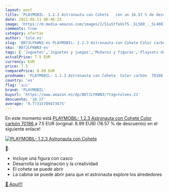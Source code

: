 ```yaml
---
layout: post
title: 'PLAYMOBIL- 1.2.3 Astronauta con Cohete   con un 16.57 % de descuento'
date: 2021-05-11 08:46:15
image: 'https://m.media-amazon.com/images/I/51uStfeUsTS._SL500_._SL400_.jpg'
comments: true
category: ofertas
author: 'tole.es'
slug: 'B07JLFKWN3-es PLAYMOBIL- 1.2.3 Astronauta con Cohete Color carbón 70186'
sku: 'B07JLFKWN3-es'
tags: [ 'Juguetes','Juguetes y juegos','Muñecos y figuras','Playsets de figuras de juguete para niños','playmobil','playmobil-', ]
actualPrice: 7.5 EUR
currency: EUR
price: 7.5
comparePrice: 8.99 EUR
prodname: 'PLAYMOBIL- 1.2.3 Astronauta con Cohete  Color carbón  70186 '
country: 'es'
flag: '🇪🇸'
brand: 'PLAYMOBIL'
buyurl: 'https://www.amazon.es/dp/B07JLFKWN3/?tag=tolees-21'
descuento: '16.57'
average: '9.77315789473675'
---
```


En este momento está [PLAYMOBIL- 1.2.3 Astronauta con Cohete  Color carbón  70186 ](https://www.amazon.es/dp/B07JLFKWN3/?tag=tolees-21) a 7.5 EUR (original: 8.99 EUR) (16.57 %  de descuento) en el siguiente enlace!

[![PLAYMOBIL- 1.2.3 Astronauta con Cohete  ](https://m.media-amazon.com/images/I/51uStfeUsTS._SL500_._SL400_.jpg)](https://www.amazon.es/dp/B07JLFKWN3/?tag=tolees-21)

🔎:

- Incluye una figura con casco
- Desarrolla la imaginación y la creatividad
- El cohete se puede abrir
- La cabina se puede abrir para que el astronauta explore los alrededores

[🛒 Aquí!!!](https://www.amazon.es/dp/B07JLFKWN3/?tag=tolees-21)
